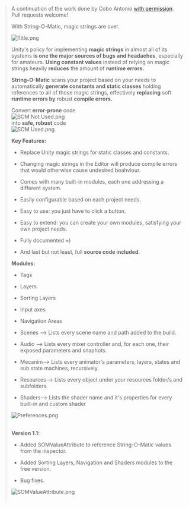 >
>
> A continuation of the work done by Cobo Antonio [with permission](https://forum.unity.com/threads/released-string-o-matic-say-goodbye-to-magic-strings.377123#post-9764475). Pull requests welcome!
> 
> With String-O-Matic, magic strings are over.
>
> ![Title.png](https://forum.unity.com/attachments/title-png.167796/)  
>
> Unity's policy for implementing **magic strings** in almost all of its systems **is one the major sources of bugs** **and headaches**, especially for amateurs. **Using constant values** instead of relying on magic strings heavily **reduces** the amount of **runtime errors.**  
>   
> **String-O-Matic** scans your project based on your needs to automatically **generate constants and static classes** holding references to all of those magic strings, effectively **replacing** soft **runtime errors by** robust **compile errors.**  
>   
> 
> Convert **error-prone** code  
> ![SOM Not Used.png](https://forum.unity.com/attachments/som-not-used-png.167799/)  
> into **safe, robust** code  
> ![SOM Used.png](https://forum.unity.com/attachments/som-used-png.167798/) ​
> 
>   
> **Key Features:**  
> 
> *   Replace Unity magic strings for static classes and constants.
> *   Changing magic strings in the Editor will produce compile errors that would otherwise cause undesired beahviour.
> *   Comes with many built-in modules, each one addressing a different system.  
>     
> *   Easily configurable based on each project needs.
> *   Easy to use: you just have to click a button.  
>     
> *   Easy to extend: you can create your own modules, satisfying your own project needs.
> *   Fully documented =)
> *   And last but not least, full **source code included**.
> 
> **Modules:**  
> 
> *   Tags
> *   Layers
> *   Sorting Layers
> *   Input axes  
>     
> *   Navigation Areas
> *   Scenes --> Lists every scene name and path added to the build.  
>     
> *   Audio --> Lists every mixer controller and, for each one, their exposed parameters and snaphots.
> *   Mecanim--> Lists every animator's parameters, layers, states and sub state machines, recursively.
> *   Resources--> Lists every object under your resources folder/s and subfolders.
> *   Shaders--> Lists the shader name and it's properties for every built-in and custom shader
> 
> ![Preferences.png](https://forum.unity.com/attachments/preferences-png.168028/)  
> ​
> 
> **Version 1.1:**  
> 
> *   Added SOMValueAttribute to reference String-O-Matic values from the inspector.
> *   Added Sorting Layers, Navigation and Shaders modules to the free version.  
>     
> *   Bug fixes.
> 
> ![SOMValueAttribute.png](https://forum.unity.com/attachments/somvalueattribute-png.174653/)  
> ​
> 